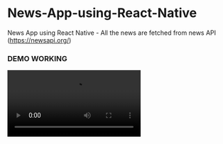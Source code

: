 # News-App-using-React-Native
News App using React Native - All the news are fetched from news API (https://newsapi.org/) 


### DEMO WORKING 

![News-App-using-React-Native](https://user-images.githubusercontent.com/54505967/103325527-2e648980-4a72-11eb-9f4e-41a92763c4c7.mp4)

